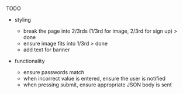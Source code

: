 TODO

- styling
  - break the page into 2/3rds (1/3rd for image, 2/3rd for sign up) > done
  - ensure image fits into 1/3rd > done
  - add text for banner 

- functionality 
  - ensure passwords match
  - when incorrect value is entered, ensure the user is notified
  - when pressing submit, ensure appropriate JSON body is sent 